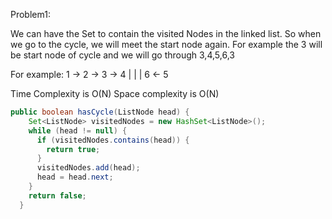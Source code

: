 Problem1:

We can have the Set to contain the visited Nodes in the linked list. So when we go to the cycle, we will meet the start node again.
For example the 3 will be start node of cycle and we will go through 3,4,5,6,3

For example: 1 -> 2 -> 3 -> 4
                       |    |                  |
                       6 <- 5
                       
Time Complexity is O(N) 
Space complexity is O(N)

```java
public boolean hasCycle(ListNode head) {
    Set<ListNode> visitedNodes = new HashSet<ListNode>();
    while (head != null) {
      if (visitedNodes.contains(head)) {
        return true;
      }
      visitedNodes.add(head);
      head = head.next;
    }
    return false;
  }
```
